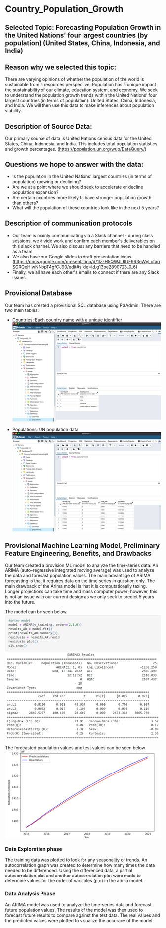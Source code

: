 # Country_Population_Growth

## Selected Topic: Forecasting Population Growth in the United Nations' four largest countries (by population) (United States, China, Indonesia, and India)

## Reason why we selected this topic: 
There are varying opinions of whether the population of the world is sustainable from a resources perspective. Population has a unique impact the sustainability of our climate, education system, and economy. We seek to understand the population growth trends within the United Nations’ four largest countries (in terms of population): United States, China, Indonesia, and India. We will then use this data to make inferences about population viability.

## Description of Source Data: 
Our primary source of data is United Nations census data for the United States, China, Indonesia, and India. This includes total population statistics and growth percentages. (https://population.un.org/wup/DataQuery/)

## Questions we hope to answer with the data:
- Is the population in the United Nations' largest countries (in terms of population) growing or declining?
- Are we at a point where we should seek to accelerate or decline population expansion?
- Are certain countries more likely to have stronger population growth than others?
- What will the population of these countries look like in the next 5 years?

## Description of communication protocols
- Our team is mainly communicating via a Slack channel - during class sessions, we divide work and confirm each member's deliverables on this slack channel. We also discuss any barriers that need to be handled as a team
- We also have our Google slides to draft presentation ideas
(https://docs.google.com/presentation/d/1lzzH5QWJL6UF9R3eWyLcfaqSGRQeHIwNNbpT4gfCJ90/edit#slide=id.g13be2890723_0_6)
- Finally, we all have each other's emails to connect if there are any Slack issues

## Provisional Database
Our team has created a provisional SQL database using PGAdmin.
There are two main tables:
- Countries: Each country name with a unique identifier
![alt text](https://github.com/dkristek/UN_Country_Population_Growth/blob/Presentation-Segment1/images/select%20countries.png)

- Populations: UN population data
![alt text](https://github.com/dkristek/UN_Country_Population_Growth/blob/Presentation-Segment1/images/select%20populations.png)

## Provisional Machine Learning Model, Preliminary Feature Engineering, Benefits, and Drawbacks
Our team created a provision ML model to analyze the time-series data. An ARIMA (auto-regressive integrated moving average) was used to analyze the data and forecast population values. The main advantage of ARIMA forecasting is that it requires data on the time series in question only. The main drawback of the Arima model is that it is computationally taxing. Longer projections can take time and mass computer power; however, this is not an issue with our current design as we only seek to predict 5 years into the future. 

The model can be seen below
![Model code](https://github.com/dkristek/UN_Country_Population_Growth/blob/Presentation-Segment1/images/arima_code.png)

The forecasted population values and test values can be seen below
![Results](https://github.com/dkristek/UN_Country_Population_Growth/blob/Presentation-Segment1/images/model_results.png)

### Data Exploration phase
The training data was plotted to look for any seasonality or trends. An autocorrelation graph was created to determine how many times the data needed to be differenced. Using the differenced data, a partial autocorrelation plot and another autocorrelation plot were made to determine
values for the order of variables (p,q) in the arima model.

### Data Analysis Phase
An ARIMA model was used to analyze the time-series data and forecast future population values. The results of the model was
then used to forecast future results to compare against the test data. The real values and the predicted values were plotted to visualize the accuracy of the model.


